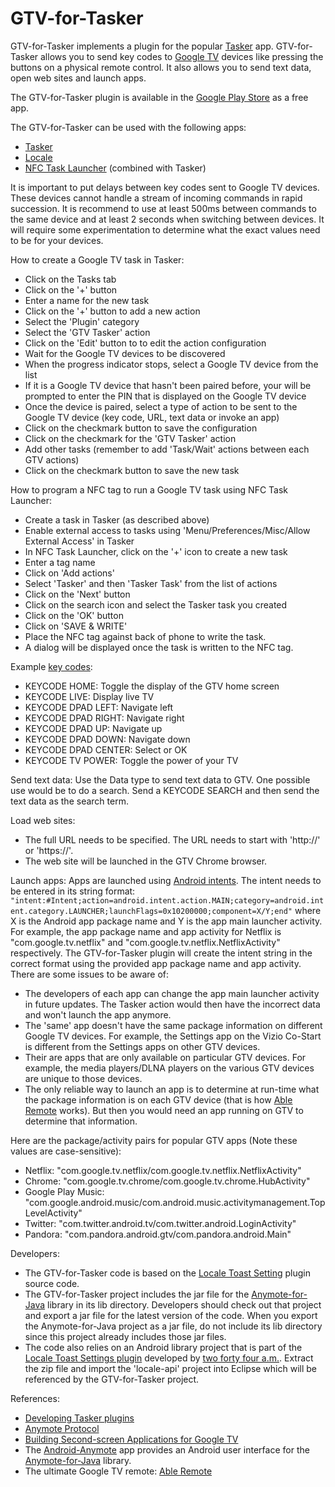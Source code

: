 GTV-for-Tasker
==================

<p>GTV-for-Tasker implements a plugin for the popular <a href="https://play.google.com/store/apps/details?id=net.dinglisch.android.taskerm">Tasker</a> app.
GTV-for-Tasker allows you to send key codes to <a href="https://developers.google.com/tv/">Google TV</a> devices like pressing the buttons on a physical remote control.
It also allows you to send text data, open web sites and launch apps.</p>

<p>The GTV-for-Tasker plugin is available in the <a href="https://play.google.com/store/apps/details?id=com.entertailion.android.tasker">Google Play Store</a> as a free app.</p>

<p>The GTV-for-Tasker can be used with the following apps:
<ul>
<li><a href="https://play.google.com/store/apps/details?id=net.dinglisch.android.taskerm">Tasker</a></li>
<li><a href="https://play.google.com/store/apps/details?id=com.twofortyfouram.locale">Locale</a></li>
<li><a href="https://play.google.com/store/apps/details?id=com.jwsoft.nfcactionlauncher">NFC Task Launcher</a> (combined with Tasker)</li>
</ul>
</p>

<p>It is important to put delays between key codes sent to Google TV devices. These devices cannot handle a stream of incoming commands in rapid succession.
It is recommend to use at least 500ms between commands to the same device and at least 2 seconds when switching between devices.
It will require some experimentation to determine what the exact values need to be for your devices.
</p>

<p>How to create a Google TV task in Tasker:
<ul>
<li>Click on the Tasks tab</li>
<li>Click on the '+' button</li>
<li>Enter a name for the new task</li>
<li>Click on the '+' button to add a new action</li>
<li>Select the 'Plugin' category</li>
<li>Select the 'GTV Tasker' action</li>
<li>Click on the 'Edit' button to to edit the action configuration</li>
<li>Wait for the Google TV devices to be discovered</li>
<li>When the progress indicator stops, select a Google TV device from the list</li>
<li>If it is a Google TV device that hasn't been paired before, your will be prompted to enter the PIN that is displayed on the Google TV device</li>
<li>Once the device is paired, select a type of action to be sent to the Google TV device (key code, URL, text data or invoke an app)</li>
<li>Click on the checkmark button to save the configuration</li>
<li>Click on the checkmark for the 'GTV Tasker' action</li>
<li>Add other tasks (remember to add 'Task/Wait' actions between each GTV actions)</li>
<li>Click on the checkmark button to save the new task</li>
</ul>
</p>

<p>How to program a NFC tag to run a Google TV task using NFC Task Launcher:
<ul>
<li>Create a task in Tasker (as described above)</li>
<li>Enable external access to tasks using 'Menu/Preferences/Misc/Allow External Access' in Tasker</li>
<li>In NFC Task Launcher, click on the '+' icon to create a new task</li>
<li>Enter a tag name</li>
<li>Click on 'Add actions'</li>
<li>Select 'Tasker' and then 'Tasker Task' from the list of actions</li>
<li>Click on the 'Next' button</li>
<li>Click on the search icon and select the Tasker task you created</li>
<li>Click on the 'OK' button</li>
<li>Click on 'SAVE & WRITE'</li>
<li>Place the NFC tag against back of phone to write the task.</li>
<li>A dialog will be displayed once the task is written to the NFC tag.</li>
</ul>
</p>

<p>Example <a href="https://code.google.com/p/anymote-protocol/source/browse/proto/keycodes.proto">key codes</a>:
<ul>
<li>KEYCODE HOME: Toggle the display of the GTV home screen</li>
<li>KEYCODE LIVE: Display live TV</li>
<li>KEYCODE DPAD LEFT: Navigate left</li>
<li>KEYCODE DPAD RIGHT: Navigate right</li>
<li>KEYCODE DPAD UP: Navigate up</li>
<li>KEYCODE DPAD DOWN: Navigate down</li>
<li>KEYCODE DPAD CENTER: Select or OK</li>
<li>KEYCODE TV POWER: Toggle the power of your TV</li>
</ul>
</p>

<p>Send text data:
Use the Data type to send text data to GTV. One possible use would be to do a search. Send a KEYCODE SEARCH and then send the text data as the search term.
</p>

<p>Load web sites:
<ul>
<li>The full URL needs to be specified. The URL needs to start with 'http://' or 'https://'.</li>
<li>The web site will be launched in the GTV Chrome browser.</li>
</ul>
</p>

<p>Launch apps:
Apps are launched using <a href=http://developer.android.com/reference/android/content/Intent.html">Android intents</a>.
The intent needs to be entered in its string format:
<code>"intent:#Intent;action=android.intent.action.MAIN;category=android.intent.category.LAUNCHER;launchFlags=0x10200000;component=X/Y;end"</code>
where X is the Android app package name and Y is the app main launcher activity. For example, the app package name and app activity for Netflix is "com.google.tv.netflix" and "com.google.tv.netflix.NetflixActivity" respectively.
The GTV-for-Tasker plugin will create the intent string in the correct format using the provided app package name and app activity.
There are some issues to be aware of:
<ul>
<li>The developers of each app can change the app main launcher activity in future updates. The Tasker action would then have the incorrect data and won't launch the app anymore.</li>
<li>The 'same' app doesn't have the same package information on different Google TV devices. For example, the Settings app on the Vizio Co-Start is different from the Settings apps on other GTV devices.</li>
<li>Their are apps that are only available on particular GTV devices. For example, the media players/DLNA players on the various GTV devices are unique to those devices.</li>
<li>The only reliable way to launch an app is to determine at run-time what the package information is on each GTV device (that is how <a href="http://ableremote.com">Able Remote</a> works). But then you would need an app running on GTV to determine that information.</li>
</ul>
Here are the package/activity pairs for popular GTV apps (Note these values are case-sensitive):
<ul>
<li>Netflix: "com.google.tv.netflix/com.google.tv.netflix.NetflixActivity"</li>
<li>Chrome: "com.google.tv.chrome/com.google.tv.chrome.HubActivity"</li>
<li>Google Play Music: "com.google.android.music/com.android.music.activitymanagement.TopLevelActivity"</li>
<li>Twitter: "com.twitter.android.tv/com.twitter.android.LoginActivity"</li>
<li>Pandora: "com.pandora.android.gtv/com.pandora.android.Main"</li>
</ul>
</p>

<p>Developers:
<ul>
<li>The GTV-for-Tasker code is based on the <a href="http://www.twofortyfouram.com/developer.html">Locale Toast Setting</a> plugin source code.</li>
<li>The GTV-for-Tasker project includes the jar file for the <a href="https://github.com/entertailion/Anymote-for-Java">Anymote-for-Java</a> library in its lib directory. 
Developers should check out that project and export a jar file for the latest version of the code. 
When you export the Anymote-for-Java project as a jar file, do not include its lib directory since this project already includes those jar files.</li>
<li>The code also relies on an Android library project that is part of the <a href="http://www.twofortyfouram.com/developer/toast.zip">Locale Toast Settings plugin</a> developed by <a href="http://www.twofortyfouram.com/developer.html">two forty four a.m.</a>.
Extract the zip file and import the 'locale-api' project into Eclipse which will be referenced by the GTV-for-Tasker project.</li>
</ul>
</p>

<p>References:
<ul>
<li><a href="http://tasker.dinglisch.net/plugins.html">Developing Tasker plugins</a></li>
<li><a href="https://developers.google.com/tv/remote/docs/anymote">Anymote Protocol</a></li>
<li><a href="https://developers.google.com/tv/remote/docs/developing">Building Second-screen Applications for Google TV</a></li>
<li>The <a href="https://github.com/entertailion/Android-Anymote">Android-Anymote</a> app provides an Android user interface for the <a href="https://github.com/entertailion/Anymote-for-Java">Anymote-for-Java</a> library.</li>
<li>The ultimate Google TV remote: <a href="https://play.google.com/store/apps/details?id=com.entertailion.android.remote">Able Remote</a></li>
</ul>
</p>
